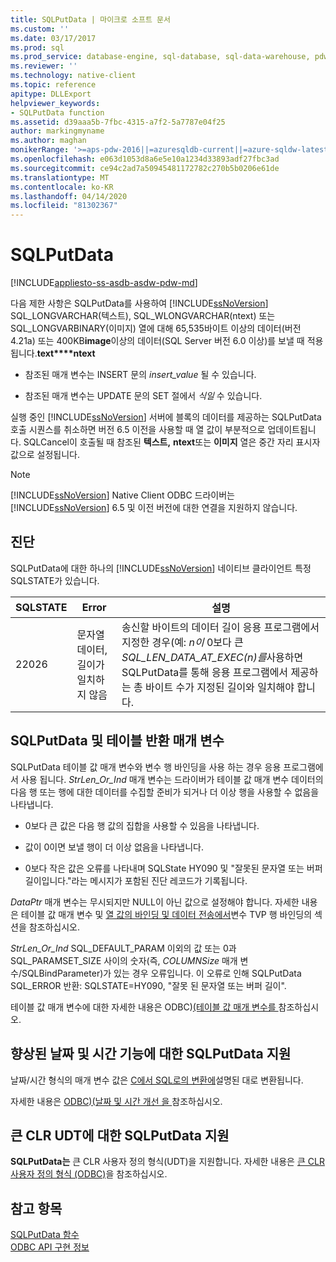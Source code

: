 ```yaml
---
title: SQLPutData | 마이크로 소프트 문서
ms.custom: ''
ms.date: 03/17/2017
ms.prod: sql
ms.prod_service: database-engine, sql-database, sql-data-warehouse, pdw
ms.reviewer: ''
ms.technology: native-client
ms.topic: reference
apitype: DLLExport
helpviewer_keywords:
- SQLPutData function
ms.assetid: d39aaa5b-7fbc-4315-a7f2-5a7787e04f25
author: markingmyname
ms.author: maghan
monikerRange: '>=aps-pdw-2016||=azuresqldb-current||=azure-sqldw-latest||>=sql-server-2016||=sqlallproducts-allversions||>=sql-server-linux-2017||=azuresqldb-mi-current'
ms.openlocfilehash: e063d1053d8a6e5e10a1234d33893adf27fbc3ad
ms.sourcegitcommit: ce94c2ad7a50945481172782c270b5b0206e61de
ms.translationtype: MT
ms.contentlocale: ko-KR
ms.lasthandoff: 04/14/2020
ms.locfileid: "81302367"
---
```

# <a name="sqlputdata"></a>SQLPutData
[!INCLUDE[appliesto-ss-asdb-asdw-pdw-md](../../includes/appliesto-ss-asdb-asdw-pdw-md.md)]

  다음 제한 사항은 SQLPutData를 사용하여 [!INCLUDE[ssNoVersion](../../includes/ssnoversion-md.md)] SQL_LONGVARCHAR(텍스트), SQL_WLONGVARCHAR(ntext) 또는 SQL_LONGVARBINARY(이미지) 열에 대해 65,535바이트 이상의 데이터(버전 4.21a) 또는 400KB**image**이상의 데이터(SQL Server 버전 6.0 이상)를 보낼 때 적용됩니다.**text****ntext**  
  
-   참조된 매개 변수는 INSERT 문의 *insert_value* 될 수 있습니다.  
  
-   참조된 매개 변수는 UPDATE 문의 SET 절에서 *식일* 수 있습니다.  
  
 실행 중인 [!INCLUDE[ssNoVersion](../../includes/ssnoversion-md.md)] 서버에 블록의 데이터를 제공하는 SQLPutData 호출 시퀀스를 취소하면 버전 6.5 이전을 사용할 때 열 값이 부분적으로 업데이트됩니다. SQLCancel이 호출될 때 참조된 **텍스트,** **ntext**또는 **이미지** 열은 중간 자리 표시자 값으로 설정됩니다.  
  
> [!NOTE]  
>  [!INCLUDE[ssNoVersion](../../includes/ssnoversion-md.md)] Native Client ODBC 드라이버는 [!INCLUDE[ssNoVersion](../../includes/ssnoversion-md.md)] 6.5 및 이전 버전에 대한 연결을 지원하지 않습니다.  
  
## <a name="diagnostics"></a>진단  
 SQLPutData에 대한 하나의 [!INCLUDE[ssNoVersion](../../includes/ssnoversion-md.md)] 네이티브 클라이언트 특정 SQLSTATE가 있습니다.  
  
|SQLSTATE|Error|설명|  
|--------------|-----------|-----------------|  
|22026|문자열 데이터, 길이가 일치하지 않음|송신할 바이트의 데이터 길이 응용 프로그램에서 지정한 경우(예: *n이* 0보다 큰*SQL_LEN_DATA_AT_EXEC(n)를*사용하면 SQLPutData를 통해 응용 프로그램에서 제공하는 총 바이트 수가 지정된 길이와 일치해야 합니다.|  
  
## <a name="sqlputdata-and-table-valued-parameters"></a>SQLPutData 및 테이블 반환 매개 변수  
 SQLPutData 테이블 값 매개 변수와 변수 행 바인딩을 사용 하는 경우 응용 프로그램에서 사용 됩니다. *StrLen_Or_Ind* 매개 변수는 드라이버가 테이블 값 매개 변수 데이터의 다음 행 또는 행에 대한 데이터를 수집할 준비가 되거나 더 이상 행을 사용할 수 없음을 나타냅니다.  
  
-   0보다 큰 값은 다음 행 값의 집합을 사용할 수 있음을 나타냅니다.  
  
-   값이 0이면 보낼 행이 더 이상 없음을 나타냅니다.  
  
-   0보다 작은 값은 오류를 나타내며 SQLState HY090 및 "잘못된 문자열 또는 버퍼 길이입니다."라는 메시지가 포함된 진단 레코드가 기록됩니다.  
  
 *DataPtr* 매개 변수는 무시되지만 NULL이 아닌 값으로 설정해야 합니다. 자세한 내용은 테이블 값 매개 변수 및 [열 값의 바인딩 및 데이터 전송에서](../../relational-databases/native-client-odbc-table-valued-parameters/binding-and-data-transfer-of-table-valued-parameters-and-column-values.md)변수 TVP 행 바인딩의 섹션을 참조하십시오.  
  
 *StrLen_Or_Ind* SQL_DEFAULT_PARAM 이외의 값 또는 0과 SQL_PARAMSET_SIZE 사이의 숫자(즉, *COLUMNSize* 매개 변수/SQLBindParameter)가 있는 경우 오류입니다. 이 오류로 인해 SQLPutData SQL_ERROR 반환: SQLSTATE=HY090, "잘못 된 문자열 또는 버퍼 길이".  
  
 테이블 값 매개 변수에 대한 자세한 내용은 ODBC&#41;[&#40;테이블 값 매개 변수를 ](../../relational-databases/native-client-odbc-table-valued-parameters/table-valued-parameters-odbc.md)참조하십시오.  
  
## <a name="sqlputdata-support-for-enhanced-date-and-time-features"></a>향상된 날짜 및 시간 기능에 대한 SQLPutData 지원  
 날짜/시간 형식의 매개 변수 값은 [C에서 SQL로의 변환에](../../relational-databases/native-client-odbc-date-time/datetime-data-type-conversions-from-c-to-sql.md)설명된 대로 변환됩니다.  
  
 자세한 내용은 [ODBC&#41;&#40;날짜 및 시간 개선 을 ](../../relational-databases/native-client-odbc-date-time/date-and-time-improvements-odbc.md)참조하십시오.  
  
## <a name="sqlputdata-support-for-large-clr-udts"></a>큰 CLR UDT에 대한 SQLPutData 지원  
 **SQLPutData는** 큰 CLR 사용자 정의 형식(UDT)을 지원합니다. 자세한 내용은 [큰 CLR 사용자 정의 형식 &#40;ODBC&#41;](../../relational-databases/native-client/odbc/large-clr-user-defined-types-odbc.md)을 참조하십시오.  
  
## <a name="see-also"></a>참고 항목  
 [SQLPutData 함수](https://go.microsoft.com/fwlink/?LinkId=59365)   
 [ODBC API 구현 정보](../../relational-databases/native-client-odbc-api/odbc-api-implementation-details.md)  
  
  
